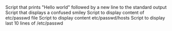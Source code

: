 Script that prints "Hello world" followed by a new line to the standard output
Script that displays a confused smiley
Script to display content of etc/passwd file
Script to display content etc/passwd/hosts
Script to display last 10 lines of /etc/passwd
